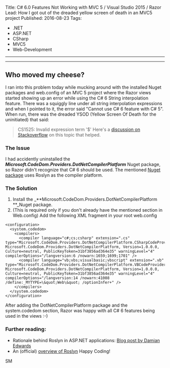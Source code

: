 Title: C# 6.0 Features Not Working with MVC 5 / Visual Studio 2015 / Razor
Lead: How I got out of the dreaded yellow screen of death in an MVC5 project
Published: 2016-08-23
Tags:

- .NET
- ASP.NET
- CSharp
- MVC5
- Web-Development

---

---

## Who moved my cheese?

I ran into this problem today while mucking around with the installed Nuget packages and web.config of an MVC 5 project where the Razor views started showing up an error while using the C# 6 String interpolation feature. There was a squiggly line under all string interpolation expressions and when I pointed to it, the error said "Cannot use C# 6 feature with C# 5". When run, there was the dreaded YSOD (Yellow Screen Of Death for the uninitiated) that said:

> CS1525: Invalid expression term '$'
> Here's a [discussion on Stackoverflow](http://stackoverflow.com/a/31548221/190476) on this topic that helped.

### The Issue

I had accidently uninstalled the _**Microsoft.CodeDom.Providers.DotNetCompilerPlatform**_ Nuget package, so Razor didn't recognize that C# 6 should be used. The mentioned [Nuget package](https://www.nuget.org/packages/Microsoft.CodeDom.Providers.DotNetCompilerPlatform/) uses Roslyn as the compiler platform.

### The Solution

1.  Install the \_**Microsoft.CodeDom.Providers.DotNetCompilerPlatform **\_Nuget package.
2.  (This is required only if you don't already have the mentioned section in Web.config) Add the following XML fragment in your root web.config

```
<configuration>
  <system.codedom>
    <compilers>
      <compiler language="c#;cs;csharp" extension=".cs" type="Microsoft.CodeDom.Providers.DotNetCompilerPlatform.CSharpCodeProvider, Microsoft.CodeDom.Providers.DotNetCompilerPlatform, Version=1.0.0.0, Culture=neutral, PublicKeyToken=31bf3856ad364e35" warningLevel="4" compilerOptions="/langversion:6 /nowarn:1659;1699;1701" />
      <compiler language="vb;vbs;visualbasic;vbscript" extension=".vb" type="Microsoft.CodeDom.Providers.DotNetCompilerPlatform.VBCodeProvider, Microsoft.CodeDom.Providers.DotNetCompilerPlatform, Version=1.0.0.0, Culture=neutral, PublicKeyToken=31bf3856ad364e35" warningLevel="4" compilerOptions="/langversion:14 /nowarn:41008 /define:_MYTYPE=\&quot;Web\&quot; /optionInfer+" />
    </compilers>
  </system.codedom>
</configuration>

```

After adding the DotNetCompilerPlatform package and the system.codedom section, Razor was happy with all C# 6 features being used in the views :-)

### Further reading:

- Rationale behind Roslyn in ASP.NET applications: [Blog post by Damian Edwards](https://blogs.msdn.microsoft.com/webdev/2014/05/12/enabling-the-net-compiler-platform-roslyn-in-asp-net-applications/)
- An (official) [overview of Roslyn](https://github.com/dotnet/roslyn/wiki/Roslyn%20Overview)
  Happy Coding!

SM

